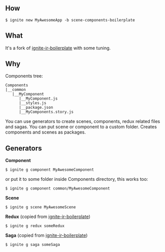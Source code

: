 ## How

```
$ ignite new MyAwesomeApp -b scene-components-boilerplate
```

## What

It's a fork of [ignite-ir-boilerplate](https://github.com/infinitered/ignite-ir-boilerplate) with some tuning.

## Why

Components tree:

```
Components
|__common
   |__MyComponent
      |__MyComponent.js
      |__styles.js
      |__package.json
      |__MyComponents.story.js
```
You can use generators to create scenes, components, redux related files and sagas.
You can put scene or component to a custom folder.
Creates components and scenes as packages.


## Generators
**Component**
```
$ ignite g component MyAwesomeComponent
```
or put it to some folder inside Components directory, this works too:
```
$ ignite g component common/MyAwesomeComponent
```

**Scene**
```
$ ignite g scene MyAwesomeScene
```

**Redux**
(copied from [ignite-ir-boilerplate](https://github.com/infinitered/ignite-ir-boilerplate))
```
$ ignite g redux someRedux
```

**Saga**
(copied from [ignite-ir-boilerplate](https://github.com/infinitered/ignite-ir-boilerplate))
```
$ ignite g saga someSaga
```
